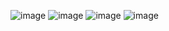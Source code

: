 ![image](https://github.com/user-attachments/assets/278b431e-aad0-4dc0-bcdd-b1e5f66eb7e8)
![image](https://github.com/user-attachments/assets/f3a3e232-98d1-49ca-ae6a-0bf20bba2c64)
![image](https://github.com/user-attachments/assets/d22c4296-6612-45a6-adc0-5366921a461c)
![image](https://github.com/user-attachments/assets/6236ea07-65a9-4982-8d63-715d81cdf96a)
